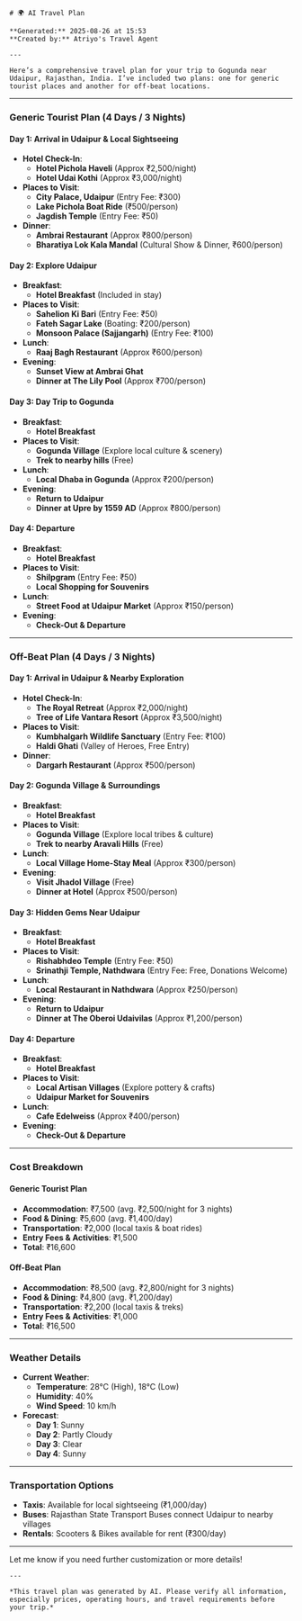     # 🌍 AI Travel Plan

    **Generated:** 2025-08-26 at 15:53  
    **Created by:** Atriyo's Travel Agent

    ---

    Here’s a comprehensive travel plan for your trip to Gogunda near Udaipur, Rajasthan, India. I’ve included two plans: one for generic tourist places and another for off-beat locations.

---

### **Generic Tourist Plan (4 Days / 3 Nights)**

#### **Day 1: Arrival in Udaipur & Local Sightseeing**
- **Hotel Check-In**:  
  - **Hotel Pichola Haveli** (Approx ₹2,500/night)  
  - **Hotel Udai Kothi** (Approx ₹3,000/night)  
- **Places to Visit**:  
  - **City Palace, Udaipur** (Entry Fee: ₹300)  
  - **Lake Pichola Boat Ride** (₹500/person)  
  - **Jagdish Temple** (Entry Fee: ₹50)  
- **Dinner**:  
  - **Ambrai Restaurant** (Approx ₹800/person)  
  - **Bharatiya Lok Kala Mandal** (Cultural Show & Dinner, ₹600/person)

#### **Day 2: Explore Udaipur**
- **Breakfast**:  
  - **Hotel Breakfast** (Included in stay)  
- **Places to Visit**:  
  - **Sahelion Ki Bari** (Entry Fee: ₹50)  
  - **Fateh Sagar Lake** (Boating: ₹200/person)  
  - **Monsoon Palace (Sajjangarh)** (Entry Fee: ₹100)  
- **Lunch**:  
  - **Raaj Bagh Restaurant** (Approx ₹600/person)  
- **Evening**:  
  - **Sunset View at Ambrai Ghat**  
  - **Dinner at The Lily Pool** (Approx ₹700/person)

#### **Day 3: Day Trip to Gogunda**
- **Breakfast**:  
  - **Hotel Breakfast**  
- **Places to Visit**:  
  - **Gogunda Village** (Explore local culture & scenery)  
  - **Trek to nearby hills** (Free)  
- **Lunch**:  
  - **Local Dhaba in Gogunda** (Approx ₹200/person)  
- **Evening**:  
  - **Return to Udaipur**  
  - **Dinner at Upre by 1559 AD** (Approx ₹800/person)

#### **Day 4: Departure**
- **Breakfast**:  
  - **Hotel Breakfast**  
- **Places to Visit**:  
  - **Shilpgram** (Entry Fee: ₹50)  
  - **Local Shopping for Souvenirs**  
- **Lunch**:  
  - **Street Food at Udaipur Market** (Approx ₹150/person)  
- **Evening**:  
  - **Check-Out & Departure**

---

### **Off-Beat Plan (4 Days / 3 Nights)**

#### **Day 1: Arrival in Udaipur & Nearby Exploration**
- **Hotel Check-In**:  
  - **The Royal Retreat** (Approx ₹2,000/night)  
  - **Tree of Life Vantara Resort** (Approx ₹3,500/night)  
- **Places to Visit**:  
  - **Kumbhalgarh Wildlife Sanctuary** (Entry Fee: ₹100)  
  - **Haldi Ghati** (Valley of Heroes, Free Entry)  
- **Dinner**:  
  - **Dargarh Restaurant** (Approx ₹500/person)

#### **Day 2: Gogunda Village & Surroundings**
- **Breakfast**:  
  - **Hotel Breakfast**  
- **Places to Visit**:  
  - **Gogunda Village** (Explore local tribes & culture)  
  - **Trek to nearby Aravali Hills** (Free)  
- **Lunch**:  
  - **Local Village Home-Stay Meal** (Approx ₹300/person)  
- **Evening**:  
  - **Visit Jhadol Village** (Free)  
  - **Dinner at Hotel** (Approx ₹500/person)

#### **Day 3: Hidden Gems Near Udaipur**
- **Breakfast**:  
  - **Hotel Breakfast**  
- **Places to Visit**:  
  - **Rishabhdeo Temple** (Entry Fee: ₹50)  
  - **Srinathji Temple, Nathdwara** (Entry Fee: Free, Donations Welcome)  
- **Lunch**:  
  - **Local Restaurant in Nathdwara** (Approx ₹250/person)  
- **Evening**:  
  - **Return to Udaipur**  
  - **Dinner at The Oberoi Udaivilas** (Approx ₹1,200/person)

#### **Day 4: Departure**
- **Breakfast**:  
  - **Hotel Breakfast**  
- **Places to Visit**:  
  - **Local Artisan Villages** (Explore pottery & crafts)  
  - **Udaipur Market for Souvenirs**  
- **Lunch**:  
  - **Cafe Edelweiss** (Approx ₹400/person)  
- **Evening**:  
  - **Check-Out & Departure**

---

### **Cost Breakdown**

#### **Generic Tourist Plan**
- **Accommodation**: ₹7,500 (avg. ₹2,500/night for 3 nights)  
- **Food & Dining**: ₹5,600 (avg. ₹1,400/day)  
- **Transportation**: ₹2,000 (local taxis & boat rides)  
- **Entry Fees & Activities**: ₹1,500  
- **Total**: ₹16,600  

#### **Off-Beat Plan**
- **Accommodation**: ₹8,500 (avg. ₹2,800/night for 3 nights)  
- **Food & Dining**: ₹4,800 (avg. ₹1,200/day)  
- **Transportation**: ₹2,200 (local taxis & treks)  
- **Entry Fees & Activities**: ₹1,000  
- **Total**: ₹16,500  

---

### **Weather Details**
- **Current Weather**:  
  - **Temperature**: 28°C (High), 18°C (Low)  
  - **Humidity**: 40%  
  - **Wind Speed**: 10 km/h  
- **Forecast**:  
  - **Day 1**: Sunny  
  - **Day 2**: Partly Cloudy  
  - **Day 3**: Clear  
  - **Day 4**: Sunny  

---

### **Transportation Options**
- **Taxis**: Available for local sightseeing (₹1,000/day)  
- **Buses**: Rajasthan State Transport Buses connect Udaipur to nearby villages  
- **Rentals**: Scooters & Bikes available for rent (₹300/day)  

---

Let me know if you need further customization or more details!

    ---

    *This travel plan was generated by AI. Please verify all information, especially prices, operating hours, and travel requirements before your trip.*
